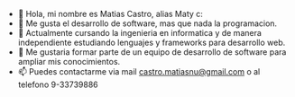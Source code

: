 - 👋 Hola, mi nombre es Matias Castro, alias Maty c:
- 👀 Me gusta el desarrollo de software, mas que nada la programacion.
- 🌱 Actualmente cursando la ingenieria en informatica y de manera independiente estudiando lenguajes y frameworks para desarrollo web.
- 💞️ Me gustaria formar parte de un equipo de desarrollo de software para ampliar mis conocimientos.
- 📫 Puedes contactarme via mail castro.matiasnu@gmail.com o al telefono 9-33739886

<!---
iTzMaty/iTzMaty is a ✨ special ✨ repository because its `README.md` (this file) appears on your GitHub profile.
You can click the Preview link to take a look at your changes.
--->
